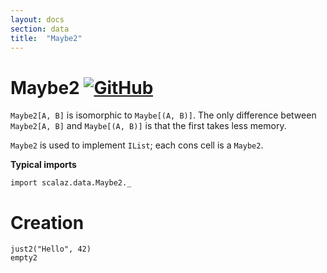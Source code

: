 ```yaml
---
layout: docs
section: data
title:  "Maybe2"
---
```


# Maybe2 [![GitHub](../img/github.png)](https://github.com/scalaz/scalaz/blob/series/8.0.x/base/shared/src/main/scala/scalaz/data/maybe2.scala)

`Maybe2[A, B]` is isomorphic to `Maybe[(A, B)]`.
The only difference between `Maybe2[A, B]` and `Maybe[(A, B)]` is that the first takes less
memory.

`Maybe2` is used to implement `IList`; each cons cell is a `Maybe2`.

**Typical imports**

```tut:silent
import scalaz.data.Maybe2._
```

# Creation

```tut
just2("Hello", 42)
empty2
```
